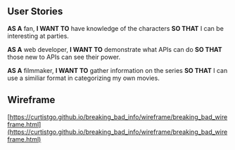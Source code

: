 ## User Stories

**AS A** fan,
**I WANT TO** have knowledge of the characters
**SO THAT** I can be interesting at parties.

**AS A** web developer,
**I WANT TO** demonstrate what APIs can do
**SO THAT** those new to APIs can see their power.

**AS A** filmmaker,
**I WANT TO** gather information on the series
**SO THAT** I can use a similiar format in categorizing my own movies.

## Wireframe

[https://curtistgo.github.io/breaking_bad_info/wireframe/breaking_bad_wireframe.html](https://curtistgo.github.io/breaking_bad_info/wireframe/breaking_bad_wireframe.html)
